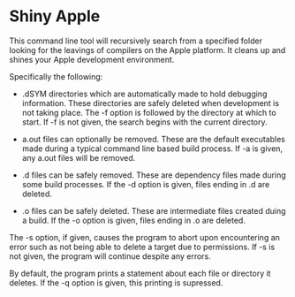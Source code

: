 # Shiny Apple

This command line tool will recursively search from a specified folder
looking for the leavings of compilers on the Apple platform. It cleans
up and shines your Apple development environment.

Specifically the following:

* .dSYM directories which are automatically made to hold debugging
information. These directories are safely deleted when development is
not taking place. The -f option is followed by the directory at which to
start. If -f is not given, the search begins with the current directory.

* a.out files can optionally be removed. These are the default
  executables made during a typical command line based build process.
  If -a is given, any a.out files will be removed.

* .d files can be safely removed. These are dependency files made during
  some build processes. If the -d option is given, files ending in .d
  are deleted.

* .o files can be safely deleted. These are intermediate files created
  duing a build. If the -o option is given, files ending in .o are
  deleted.

The -s option, if given, causes the program to abort upon encountering
an error such as not being able to delete a target due to permissions.
If -s is not given, the program will continue despite any errors.

By default, the program prints a statement about each file or directory
it deletes. If the -q option is given, this printing is supressed.
